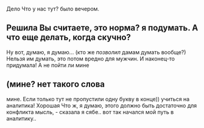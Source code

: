 Дело Что у нас тут? 
было вечером. 
## Решила Вы считаете, это норма? я подумать. А что еще делать, когда скучно?
Ну вот, думаю, я думаю...
(кто же _позволил_ дамам думать вообще?) Нельзя им думать, это потом вредно для мужчин.
И наконец-то придумала!
А не пойти ли мине 

## (мине? нет такого слова 

мине. Если только тут не пропустили одну букву в конце)) учиться на аналитика!
Хорошая 
Что ж, я думаю, этого должно быть достаточно для
конфликта мысль, - сказала я сябе..
вот так начался мой путь в аналитику..
